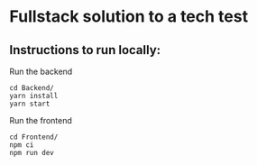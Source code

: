 # Fullstack solution to a tech test

## Instructions to run locally:

Run the backend
```
cd Backend/
yarn install
yarn start
```
Run the frontend
```
cd Frontend/
npm ci
npm run dev
```
